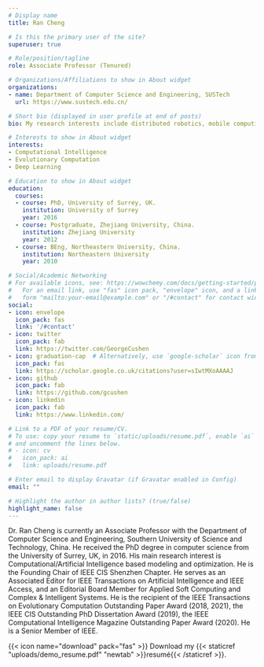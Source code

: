 ```yaml
---
# Display name
title: Ran Cheng

# Is this the primary user of the site?
superuser: true

# Role/position/tagline
role: Associate Professor (Tenured)

# Organizations/Affiliations to show in About widget
organizations:
- name: Department of Computer Science and Engineering, SUSTech
  url: https://www.sustech.edu.cn/

# Short bio (displayed in user profile at end of posts)
bio: My research interests include distributed robotics, mobile computing and programmable matter.

# Interests to show in About widget
interests:
- Computational Intelligence
- Evolutionary Computation
- Deep Learning

# Education to show in About widget
education:
  courses:
  - course: PhD, University of Surrey, UK.
    institution: University of Surrey
    year: 2016
  - course: Postgraduate, Zhejiang University, China.
    institution: Zhejiang University
    year: 2012
  - course: BEng, Northeastern University, China.
    institution: Northeastern University
    year: 2010

# Social/Academic Networking
# For available icons, see: https://wowchemy.com/docs/getting-started/page-builder/#icons
#   For an email link, use "fas" icon pack, "envelope" icon, and a link in the
#   form "mailto:your-email@example.com" or "/#contact" for contact widget.
social:
- icon: envelope
  icon_pack: fas
  link: '/#contact'
- icon: twitter
  icon_pack: fab
  link: https://twitter.com/GeorgeCushen
- icon: graduation-cap  # Alternatively, use `google-scholar` icon from `ai` icon pack
  icon_pack: fas
  link: https://scholar.google.co.uk/citations?user=sIwtMXoAAAAJ
- icon: github
  icon_pack: fab
  link: https://github.com/gcushen
- icon: linkedin
  icon_pack: fab
  link: https://www.linkedin.com/

# Link to a PDF of your resume/CV.
# To use: copy your resume to `static/uploads/resume.pdf`, enable `ai` icons in `params.toml`, 
# and uncomment the lines below.
# - icon: cv
#   icon_pack: ai
#   link: uploads/resume.pdf

# Enter email to display Gravatar (if Gravatar enabled in Config)
email: ""

# Highlight the author in author lists? (true/false)
highlight_name: false
---
```


Dr. Ran Cheng is currently an Associate Professor with the Department of Computer Science and Engineering, Southern University of Science and Technology, China. He received the PhD degree in computer science from the University of Surrey, UK, in 2016. His main research interest is Computational/Artificial Intelligence based modeling and optimization. He is the Founding Chair of IEEE CIS Shenzhen Chapter. He serves as an Associated Editor for IEEE Transactions on Artificial Intelligence and IEEE Access, and an Editorial Board Member for Applied Soft Computing and Complex & Intelligent Systems. He is the recipient of the IEEE Transactions on Evolutionary Computation Outstanding Paper Award (2018, 2021), the IEEE CIS Outstanding PhD Dissertation Award (2019), the IEEE Computational Intelligence Magazine Outstanding Paper Award (2020). He is a Senior Member of IEEE.

{{< icon name="download" pack="fas" >}} Download my {{< staticref "uploads/demo_resume.pdf" "newtab" >}}resumé{{< /staticref >}}.

